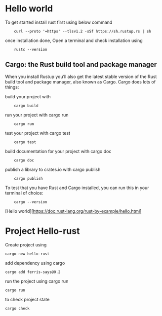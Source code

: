 # Hello world

To get started install rust first using below command

```console 
    curl --proto '=https' --tlsv1.2 -sSf https://sh.rustup.rs | sh
```

once installation done, Open a terminal and check installation using 

```console
    rustc --version
```

## Cargo: the Rust build tool and package manager

When you install Rustup you’ll also get the latest stable version of the Rust build tool and package manager, also known as Cargo. Cargo does lots of things:

build your project with 
```console 
    cargo build
```
run your project with cargo run
```console 
    cargo run
```
test your project with cargo test
```console 
    cargo test
```
build documentation for your project with cargo doc
```console 
    cargo doc
```
publish a library to crates.io with cargo publish
```console 
    cargo publish
```
To test that you have Rust and Cargo installed, you can run this in your terminal of choice:

```console 
    cargo --version
```

[Hello world][https://doc.rust-lang.org/rust-by-example/hello.html]

# Project Hello-rust

Create project using 
```console
cargo new hello-rust
```

add dependency using cargo
```console
cargo add ferris-says@0.2
```

run the project using cargo run
```console
cargo run
```

to check project state
```console
cargo check
```

